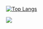 [![Top Langs](https://github-readme-stats.vercel.app/api/top-langs/?username=gg-br)](https://github.com/anuraghazra/github-readme-stats)

<div>
 <a href= "mailto:gabrielguerreirodefreitas@gmail.com"><img src="https://img.shields.io/badge/Gmail-D14836?style=for-the-badge&logo=gmail&logoColor=white" target= "_blank"></a>
</div>
 
